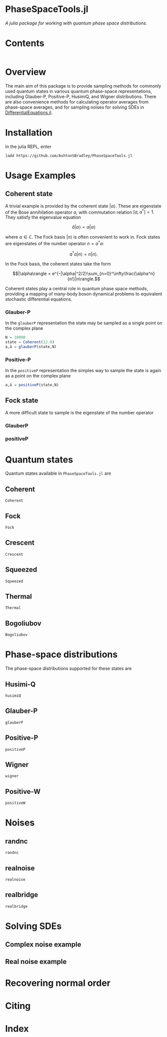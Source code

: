 # PhaseSpaceTools.jl
_A julia package for working with quantum phase space distributions._

# Contents
```@contents
```

# Overview

The main aim of this package is to provide sampling methods for commonly used quantum states in various quantum phase-space representations, including Glauber-P, Positive-P, HusimiQ, and Wigner distributions. There are also convenience methods for calculating operator averages from phase-space averages, and for sampling noises for solving SDEs in [DifferentialEquations.jl](https://github.com/JuliaDiffEq/DifferentialEquations.jl).

# Installation
In the julia REPL, enter

`]add https://github.com/AshtonSBradley/PhaseSpaceTools.jl`

# Usage Examples

## Coherent state
A trivial example is provided by the coherent state $|\alpha\rangle$. These are eigenstate of the Bose annihilation operator $a$, with commutation relation $[a,a^\dagger]=1$. They satisfy the eigenvalue equation

```math
 {\hat a}|\alpha\rangle = \alpha|\alpha\rangle
```

where $\alpha\in ℂ$. The Fock basis $|n\rangle$ is often convenient to work in. Fock states are eigenstates of the number operator $n=a^† a$:

```math
a^† a|n\rangle = n|n\rangle.
```

In the Fock basis, the coherent states take the form

```math
|\alpha\rangle = e^{-|\alpha|^2/2}\sum_{n=0}^\infty\frac{\alpha^n}{n!}|n\rangle.
```

Coherent states play a central role in quantum phase space methods, providing a mapping of many-body boson dynamical problems to equivalent stochastic differential equations.

### Glauber-P
In the `glauberP` representation the state may be sampled as a single point on the complex plane

```julia
N = 10000
state = Coherent(12.0)
a,ā = glauberP(state,N)
```
### Positive-P
In the `positiveP` representation the simples way to sample the state is again as a point on the complex plane

```julia
a,ā = positiveP(state,N)
```

## Fock state
A more difficult state to sample is the eigenstate of the number operator
### GlauberP

### positiveP

# Quantum states
Quantum states available in `PhaseSpaceTools.jl` are

## Coherent
```@docs
Coherent
```
## Fock
```@docs
Fock
```
## Crescent
```@docs
Crescent
```
## Squeezed
```@docs
Squeezed
```
## Thermal
```@docs
Thermal
```
## Bogoliubov
```@docs
Bogoliubov
```

# Phase-space distributions
The phase-space distributions supported for these states are

## Husimi-Q
```@docs
husimiQ
```
## Glauber-P
```@docs
glauberP
```
## Positive-P
```@docs
positiveP
```
## Wigner
```@docs
wigner
```
## Positive-W
```@docs
positiveW
```

# Noises

## randnc
```@docs
randnc
```

## realnoise
```@docs
realnoise
```
## realbridge
```@docs
realbridge
```

# Solving SDEs

## Complex noise example

## Real noise example

# Recovering normal order

# Citing

# Index

```@index
```
